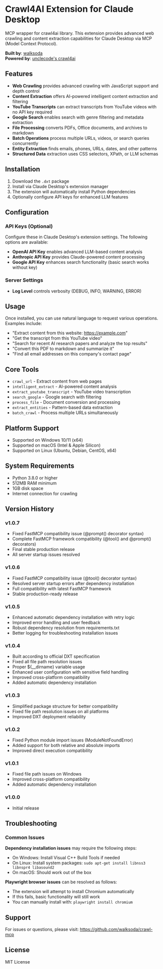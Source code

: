 # Crawl4AI Extension for Claude Desktop

MCP wrapper for crawl4ai library. This extension provides advanced web crawling and content extraction capabilities for Claude Desktop via MCP (Model Context Protocol).

**Built by**: [walksoda](https://github.com/walksoda/crawl-mcp)  
**Powered by**: [unclecode's crawl4ai](https://github.com/unclecode/crawl4ai)

## Features

- **Web Crawling** provides advanced crawling with JavaScript support and depth control
- **Content Extraction** offers AI-powered intelligent content extraction and filtering
- **YouTube Transcripts** can extract transcripts from YouTube videos with no API key required
- **Google Search** enables search with genre filtering and metadata extraction
- **File Processing** converts PDFs, Office documents, and archives to markdown
- **Batch Operations** process multiple URLs, videos, or search queries concurrently
- **Entity Extraction** finds emails, phones, URLs, dates, and other patterns
- **Structured Data** extraction uses CSS selectors, XPath, or LLM schemas

## Installation

1. Download the `.dxt` package
2. Install via Claude Desktop's extension manager
3. The extension will automatically install Python dependencies
4. Optionally configure API keys for enhanced LLM features

## Configuration

### API Keys (Optional)
Configure these in Claude Desktop's extension settings. The following options are available:

- **OpenAI API Key** enables advanced LLM-based content analysis
- **Anthropic API Key** provides Claude-powered content processing
- **Google API Key** enhances search functionality (basic search works without key)

### Server Settings
- **Log Level** controls verbosity (DEBUG, INFO, WARNING, ERROR)

## Usage

Once installed, you can use natural language to request various operations. Examples include:

- "Extract content from this website: https://example.com"
- "Get the transcript from this YouTube video"
- "Search for recent AI research papers and analyze the top results"
- "Convert this PDF to markdown and summarize it"
- "Find all email addresses on this company's contact page"

## Core Tools

- `crawl_url` - Extract content from web pages
- `intelligent_extract` - AI-powered content analysis
- `extract_youtube_transcript` - YouTube video transcription
- `search_google` - Google search with filtering
- `process_file` - Document conversion and processing
- `extract_entities` - Pattern-based data extraction
- `batch_crawl` - Process multiple URLs simultaneously

## Platform Support

- Supported on Windows 10/11 (x64)
- Supported on macOS (Intel & Apple Silicon)
- Supported on Linux (Ubuntu, Debian, CentOS, x64)

## System Requirements

- Python 3.8.0 or higher
- 512MB RAM minimum
- 1GB disk space
- Internet connection for crawling

## Version History

### v1.0.7
- Fixed FastMCP compatibility issue (@prompt() decorator syntax)
- Complete FastMCP framework compatibility (@tool() and @prompt() decorators)
- Final stable production release
- All server startup issues resolved

### v1.0.6
- Fixed FastMCP compatibility issue (@tool() decorator syntax)
- Resolved server startup errors after dependency installation
- Full compatibility with latest FastMCP framework
- Stable production-ready release

### v1.0.5
- Enhanced automatic dependency installation with retry logic
- Improved error handling and user feedback
- Robust dependency resolution from requirements.txt
- Better logging for troubleshooting installation issues

### v1.0.4
- Built according to official DXT specification
- Fixed all file path resolution issues
- Proper ${__dirname} variable usage
- Enhanced user configuration with sensitive field handling
- Improved cross-platform compatibility
- Added automatic dependency installation

### v1.0.3
- Simplified package structure for better compatibility
- Fixed file path resolution issues on all platforms
- Improved DXT deployment reliability

### v1.0.2
- Fixed Python module import issues (ModuleNotFoundError)
- Added support for both relative and absolute imports
- Improved direct execution compatibility

### v1.0.1
- Fixed file path issues on Windows
- Improved cross-platform compatibility
- Added automatic dependency installation

### v1.0.0
- Initial release

## Troubleshooting

### Common Issues

**Dependency installation issues** may require the following steps:
- On Windows: Install Visual C++ Build Tools if needed
- On Linux: Install system packages: `sudo apt-get install libnss3 libnspr4 libasound2`
- On macOS: Should work out of the box

**Playwright browser issues** can be resolved as follows:
- The extension will attempt to install Chromium automatically
- If this fails, basic functionality will still work
- You can manually install with: `playwright install chromium`

## Support

For issues or questions, please visit: https://github.com/walksoda/crawl-mcp

## License

MIT License